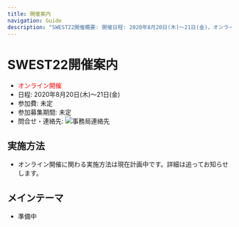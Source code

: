 ```yaml
---
title: 開催案内
navigation: Guide
description: "SWEST22開催概要: 開催日程: 2020年8月20日(木)〜21日(金)，オンライン開催， SWESTとは、大学の研究者や学生、企業の技術者や管理者、その他、組込みシステムに関わる全ての人達が、徹底的に議論できる場を提供することを主な目的とした合宿型のワークショップです。"
---
```

# SWEST22開催案内

* <font color="red">オンライン開催</font>
* 日程: 2020年8月20日(木)〜21日(金)
* 参加費: 未定
* 参加募集期間: 未定
* 問合せ・連絡先: ![事務局連絡先](../images/secretariat22.jpg)

<!--
<a name="fee"></a>
## 参加費について  
  
* <font color="red">下表は2019年に開催したSWEST21の参加費です。SWEST22での参加費は未定です。</font>


|参加区分 |価格　　|
|:-----|------:|
|一般                     |　　29,000円|
|共催・協賛・後援団体会員(\*)|　　28,000円|
|学生                     |　　16,000円|

* (\*) SIGEMB, CEST, SESSAME, TOPPERS プロジェクトの各会員，後援団体の各会員，協賛会社の社員

* 参加費には宿泊・飲食費も含まれます。また、消費税込みです。
* 宿泊は４～６人１部屋の相部屋を予定しています。
* 参加費の支払方法は、参加を申し込まれた後にご連絡します。

## 会場

* 会場: 下呂温泉 水明館(岐阜県下呂市幸田1268)
  * 交通案内等の詳細は[こちら](https://www.suimeikan.co.jp/access/)をご参照ください。 
-->

## 実施方法

* オンライン開催に関わる実施方法は現在計画中です。詳細は追ってお知らせします。

## メインテーマ
* 準備中

<!--
![SWEST21メインテーマ](../images/SWEST21/swest21_theme.png)

* SWESTは議論することを大事にしています。組込み分野の最新技術や今後について、徹底的に論じましょう！
* SWESTで得られる学びと経験、それらは実行してこそ身につきます。つまりランしてみましょう！！
* SWESTで身につけた技術、その知見を発信して共有しませんか？つまりpushしていって、世界を変えていきましょう!!!

<a name="flyer"></a>
## ちらし

SWEST21のちらしを用意しました。A4版両面です。  
社内掲示や回覧などにご活用いただけますと幸いです。

* [SWEST21ちらし（PDF・2019年7月16日版）](https://swest.toppers.jp/images/flyer/swest21-flyer.pdf)

<img src="../images/flyer/swest21-flyer_omote.jpg" alt="SWEST21ちらし表面" width=300>
<img src="../images/flyer/swest21-flyer_ura.jpg" alt="SWEST21ちらし裏面" width=300>
-->



